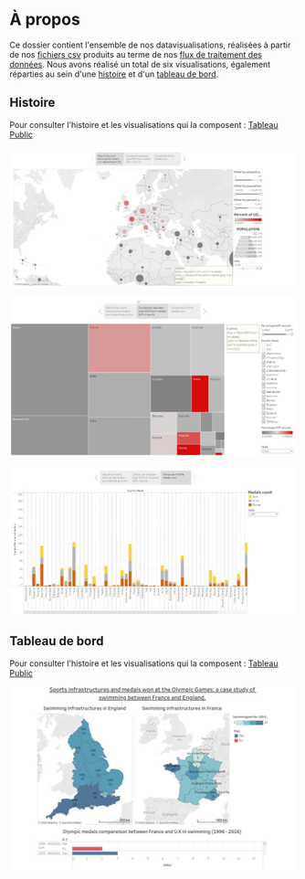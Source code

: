 # À propos

Ce dossier contient l'ensemble de nos datavisualisations, réalisées à partir de nos [fichiers csv](../Flux-et-datasets) produits au terme de nos [flux de traitement des données](../Flux-et-datasets). Nous avons réalisé un total de six visualisations, également réparties au sein d'une [histoire](https://public.tableau.com/app/profile/maxime.griveau/viz/Comparisonofthemedalswonbycountryofthe6editionsoftheOlympicGamesaccordingtotheirpopulationandGDPspercentageinvestedinsports/TheOlympicsfortherich) et d'un [tableau de bord](https://public.tableau.com/app/profile/ilyes.mechentel/viz/Natation_Comparaison_UK_France/Tableaudebord1).

## Histoire

Pour consulter l'histoire et les visualisations qui la composent : [Tableau Public](https://public.tableau.com/app/profile/maxime.griveau/viz/Comparisonofthemedalswonbycountryofthe6editionsoftheOlympicGamesaccordingtotheirpopulationandGDPspercentageinvestedinsports/TheOlympicsfortherich)

![Comparison of the medals won by country of the 6 editions of the Olympic Games according to their population and GDP's percentage invested in sports - map](../Journal-de-bord/images/datavis-medals-world-map-story.jpeg)

![Comparison of the medals won by country of the 6 editions of the Olympic Games according to their population and GDP's percentage invested in sports - treemap](../Journal-de-bord/images/datavis-medals-world-treemap-story.jpeg)

![Comparison of the medals won by country of the 6 editions of the Olympic Games according to their population and GDP's percentage invested in sports - histo](../Journal-de-bord/images/datavis-medals-world-histo-story.jpeg)

## Tableau de bord

Pour consulter l'histoire et les visualisations qui la composent : [Tableau Public](https://public.tableau.com/app/profile/ilyes.mechentel/viz/Natation_Comparaison_UK_France/Tableaudebord1)

![Sports infrastructures and medals won at the Olympic Games: a case study of swimming between France and England](../Journal-de-bord/images/datavis-swim-tab.jpeg)
